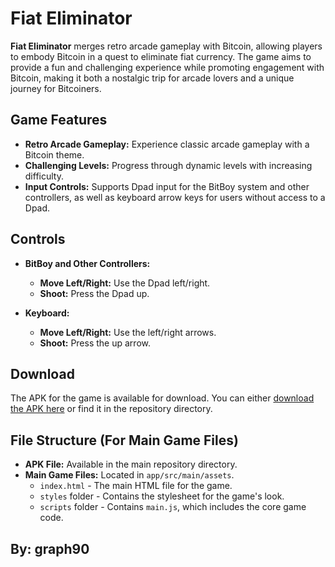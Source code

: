 # Fiat Eliminator

**Fiat Eliminator** merges retro arcade gameplay with Bitcoin, allowing players to embody Bitcoin in a quest to eliminate fiat currency. The game aims to provide a fun and challenging experience while promoting engagement with Bitcoin, making it both a nostalgic trip for arcade lovers and a unique journey for Bitcoiners.

## Game Features

- **Retro Arcade Gameplay:** Experience classic arcade gameplay with a Bitcoin theme.
- **Challenging Levels:** Progress through dynamic levels with increasing difficulty.
- **Input Controls:** Supports Dpad input for the BitBoy system and other controllers, as well as keyboard arrow keys for users without access to a Dpad.

## Controls

- **BitBoy and Other Controllers:**
  - **Move Left/Right:** Use the Dpad left/right.
  - **Shoot:** Press the Dpad up.

- **Keyboard:**
  - **Move Left/Right:** Use the left/right arrows.
  - **Shoot:** Press the up arrow.

## Download

The APK for the game is available for download. You can either [download the APK here](https://github.com/graph90/fiatEliminator_BitBoyEdition/blob/master/fiatEliminator.apk) or find it in the repository directory.

## File Structure (For Main Game Files)

- **APK File:** Available in the main repository directory.
- **Main Game Files:** Located in `app/src/main/assets`.
  - `index.html` - The main HTML file for the game.
  - `styles` folder - Contains the stylesheet for the game's look.
  - `scripts` folder - Contains `main.js`, which includes the core game code.

## By: graph90
